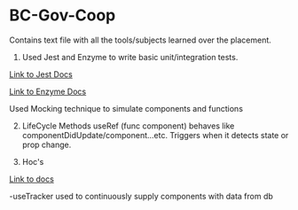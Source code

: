 # BC-Gov-Coop
Contains text file with all the tools/subjects learned over the placement.



1. Used Jest and Enzyme to write basic unit/integration tests.

[Link to Jest Docs](https://jestjs.io/docs/getting-started)

[Link to Enzyme Docs](https://enzymejs.github.io/enzyme/docs/api/)

Used Mocking technique to simulate components and functions

2. LifeCycle Methods
useRef (func component) behaves like componentDidUpdate/component...etc. Triggers when it detects state or prop change.

3. Hoc's

[Link to docs](https://reactjs.org/docs/higher-order-components.html)

-useTracker used to continuously supply components with data from db
